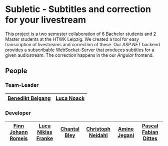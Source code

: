 # Subletic - Subtitles and correction for your livestream

This project is a two semester collaboration of 6 Bachelor students and 2 Master students at the HTWK Leipzig. We created a tool for easy transcription of livestreams and correction of these. Our _ASP.NET_ backend provides a subscribable WebSocket-Server that produces subtitles for a given audiostream. The correction happens in the our _Angular_ frontend.

## People

### Team-Leader
| [Benedikt Beigang](https://github.com/BenediktBeigang) | [Luca Noack](https://github.com/lunoack) |
| ------------------------------------------------------ | ---------------------------------------- |

### Developer

| [Finn Johann Romeis](https://github.com/FiJoRom) | [Luca Niklas Franke](https://github.com/lfranke42) | [Chantal Bley](https://github.com/chanti01) | [Christoph Neidahl](https://github.com/OPNA2608) | [Amine Jegani](https://github.com/ajegani) | [Pascal Fabian Dittes](https://github.com/Pascal-Dittes) |
| ------------------------------------------------ | -------------------------------------------------- | ------------------------------------------- | ------------------------------------------------ | ------------------------------------------ | -------------------------------------------------------- |

